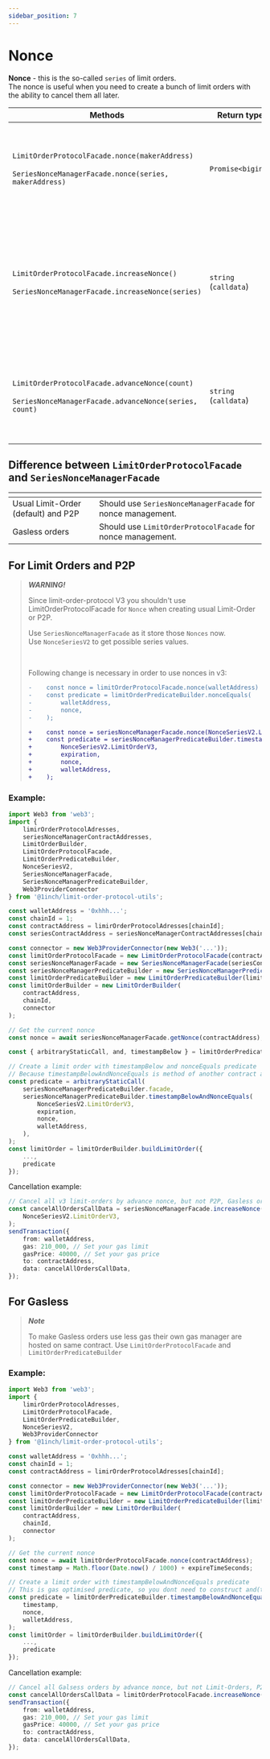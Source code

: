 ```yaml
---
sidebar_position: 7
---
```


# Nonce

**Nonce** - this is the so-called `series` of limit orders.  
The nonce is useful when you need to create a bunch of limit orders with the ability to cancel them all later.

| Methods                                                                                                        | Return type           | Purpose                                           |
|----------------------------------------------------------------------------------------------------------------|-----------------------|---------------------------------------------------|
| `LimitOrderProtocolFacade.nonce(makerAddress)`<br/><br/>`SeriesNonceManagerFacade.nonce(series, makerAddress)` | `Promise<bigint>`     | Retrieves series nonce for specific address and exact series (order group) |
| `LimitOrderProtocolFacade.increaseNonce()`<br/><br/>`SeriesNonceManagerFacade.increaseNonce(series)`           | `string` (`calldata`) | Increasing nonce allows to cancel all previous limit-orders within increased series. See [predicate](./predicate) for more details. |
| `LimitOrderProtocolFacade.advanceNonce(count)`<br/><br/>`SeriesNonceManagerFacade.advanceNonce(series, count)` | `string` (`calldata`) | Same as above, but increments nonce by specified `count`. Mostly for developers purpose. |


## Difference between `LimitOrderProtocolFacade` and `SeriesNonceManagerFacade`
| <!-- -->                            | <!-- -->                                                    |
|-------------------------------------|-------------------------------------------------------------|
| Usual Limit-Order (default) and P2P | Should use `SeriesNonceManagerFacade` for nonce management. |
| Gasless orders                      | Should use `LimitOrderProtocolFacade` for nonce management. |

## For Limit Orders and P2P
> ***WARNING!***
>
> Since limit-order-protocol V3 you shouldn't use LimitOrderProtocolFacade for `Nonce` when creating usual Limit-Order or P2P.
>
> Use `SeriesNonceManagerFacade` as it store those `Nonces` now. <br/>
> Use `NonceSeriesV2` to get possible series values.
>
> <br/>
>
>    Following change is necessary in order to use nonces in v3:
>    ```diff
>    -    const nonce = limitOrderProtocolFacade.nonce(walletAddress)
>    -    const predicate = limitOrderPredicateBuilder.nonceEquals(
>    -        walletAddress,
>    -        nonce,
>    -    );
>
>    +    const nonce = seriesNonceManagerFacade.nonce(NonceSeriesV2.LimitOrderV3, walletAddress);
>    +    const predicate = seriesNonceManagerPredicateBuilder.timestampBelowAndNonceEquals(
>    +        NonceSeriesV2.LimitOrderV3,
>    +        expiration,
>    +        nonce,
>    +        walletAddress,
>    +    );
>    ```

### Example:

```typescript
import Web3 from 'web3';
import {
    limirOrderProtocolAdresses,
    seriesNonceManagerContractAddresses,
    LimitOrderBuilder,
    LimitOrderProtocolFacade,
    LimitOrderPredicateBuilder,
    NonceSeriesV2,
    SeriesNonceManagerFacade,
    SeriesNonceManagerPredicateBuilder,
    Web3ProviderConnector
} from '@1inch/limit-order-protocol-utils';

const walletAddress = '0xhhh...';
const chainId = 1;
const contractAddress = limirOrderProtocolAdresses[chainId];
const seriesContractAddress = seriesNonceManagerContractAddresses[chainId];

const connector = new Web3ProviderConnector(new Web3('...'));
const limitOrderProtocolFacade = new LimitOrderProtocolFacade(contractAddress, chainId, connector);
const seriesNonceManagerFacade = new SeriesNonceManagerFacade(seriesContractAddress, chainId, connector);
const seriesNonceManagerPredicateBuilder = new SeriesNonceManagerPredicateBuilder(seriesContractAddress, chainId, connector);
const limitOrderPredicateBuilder = new LimitOrderPredicateBuilder(limitOrderProtocolFacade);
const limitOrderBuilder = new LimitOrderBuilder(
    contractAddress,
    chainId,
    connector
);

// Get the current nonce
const nonce = await seriesNonceManagerFacade.getNonce(contractAddress);

const { arbitraryStaticCall, and, timestampBelow } = limitOrderPredicateBuilder;

// Create a limit order with timestampBelow and nonceEquals predicate
// Because timestampBelowAndNonceEquals is method of another contract arbitraryStaticCall() is necessary
const predicate = arbitraryStaticCall(
    seriesNonceManagerPredicateBuilder.facade,
    seriesNonceManagerPredicateBuilder.timestampBelowAndNonceEquals(
        NonceSeriesV2.LimitOrderV3,
        expiration,
        nonce,
        walletAddress,
    ),
);
const limitOrder = limitOrderBuilder.buildLimitOrder({
    ...,
    predicate
});
```

Cancellation example:
```ts
// Cancel all v3 limit-orders by advance nonce, but not P2P, Gasless or anything else
const cancelAllOrdersCallData = seriesNonceManagerFacade.increaseNonce(
    NonceSeriesV2.LimitOrderV3,
);
sendTransaction({
    from: walletAddress,
    gas: 210_000, // Set your gas limit
    gasPrice: 40000, // Set your gas price
    to: contractAddress,
    data: cancelAllOrdersCallData,
});
```

## For Gasless

> ***Note***
>
> To make Gasless orders use less gas their own gas manager are hosted on same contract.
> Use `LimitOrderProtocolFacade` and `LimitOrderPredicateBuilder`

### Example:

```typescript
import Web3 from 'web3';
import {
    limirOrderProtocolAdresses,
    LimitOrderProtocolFacade,
    LimitOrderPredicateBuilder,
    NonceSeriesV2,
    Web3ProviderConnector
} from '@1inch/limit-order-protocol-utils';

const walletAddress = '0xhhh...';
const chainId = 1;
const contractAddress = limirOrderProtocolAdresses[chainId];

const connector = new Web3ProviderConnector(new Web3('...'));
const limitOrderProtocolFacade = new LimitOrderProtocolFacade(contractAddress, chainId, connector);
const limitOrderPredicateBuilder = new LimitOrderPredicateBuilder(limitOrderProtocolFacade);
const limitOrderBuilder = new LimitOrderBuilder(
    contractAddress,
    chainId,
    connector
);

// Get the current nonce
const nonce = await limitOrderProtocolFacade.nonce(contractAddress);
const timestamp = Math.floor(Date.now() / 1000) + expireTimeSeconds;

// Create a limit order with timestampBelowAndNonceEquals predicate
// This is gas optimised predicate, so you dont need to construct and(timestampBelow(), nonceEquals())
const predicate = limitOrderPredicateBuilder.timestampBelowAndNonceEquals(
    timestamp,
    nonce,
    walletAddress,
);
const limitOrder = limitOrderBuilder.buildLimitOrder({
    ...,
    predicate
});
```

Cancellation example:
```ts
// Cancel all Galsess orders by advance nonce, but not Limit-Orders, P2P or anything else
const cancelAllOrdersCallData = limitOrderProtocolFacade.increaseNonce();
sendTransaction({
    from: walletAddress,
    gas: 210_000, // Set your gas limit
    gasPrice: 40000, // Set your gas price
    to: contractAddress,
    data: cancelAllOrdersCallData,
});
```
